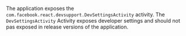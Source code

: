 The application exposes the `com.facebook.react.devsupport.DevSettingsActivity` activity. The  `DevSettingsActivity` Activity exposes developer settings and should not pas exposed in release versions of the application.

